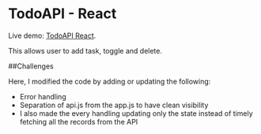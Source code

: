 # TodoAPI - React

Live demo: [TodoAPI React]([https://github.com/facebook/create-react-app](https://mark-aragon-preezie-react-463d1d033a64.herokuapp.com/])).

This allows user to add task, toggle and delete.

##Challenges

Here, I modified the code by adding or updating the following:

- Error handling
- Separation of api.js from the app.js to have clean visibility
- I also made the every handling updating only the state instead of timely fetching all the records from the API

